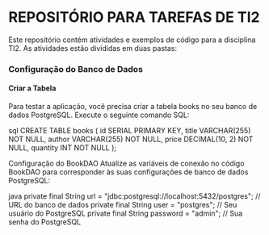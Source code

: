 # REPOSITÓRIO PARA TAREFAS DE TI2

Este repositório contém atividades e exemplos de código para a disciplina TI2. As atividades estão divididas em duas pastas:

### Configuração do Banco de Dados

#### Criar a Tabela

Para testar a aplicação, você precisa criar a tabela books no seu banco de dados PostgreSQL. Execute o seguinte comando SQL:

sql
CREATE TABLE books (
    id SERIAL PRIMARY KEY,
    title VARCHAR(255) NOT NULL,
    author VARCHAR(255) NOT NULL,
    price DECIMAL(10, 2) NOT NULL,
    quantity INT NOT NULL
);

Configuração do BookDAO
Atualize as variáveis de conexão no código BookDAO para corresponder às suas configurações de banco de dados PostgreSQL:

java
private final String url = "jdbc:postgresql://localhost:5432/postgres"; // URL do banco de dados
private final String user = "postgres"; // Seu usuário do PostgreSQL
private final String password = "admin"; // Sua senha do PostgreSQL
